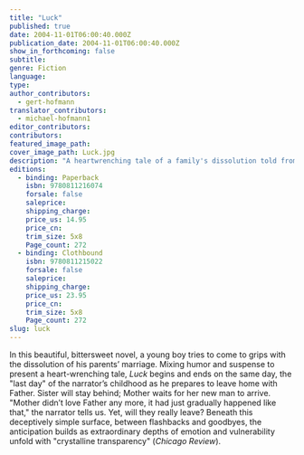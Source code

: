 ```yaml
---
title: "Luck"
published: true
date: 2004-11-01T06:00:40.000Z
publication_date: 2004-11-01T06:00:40.000Z
show_in_forthcoming: false
subtitle:
genre: Fiction
language:
type:
author_contributors:
  - gert-hofmann
translator_contributors:
  - michael-hofmann1
editor_contributors:
contributors:
featured_image_path:
cover_image_path: Luck.jpg
description: "A heartwrenching tale of a family's dissolution told from a child's crystalline perspective, now in paperback. "
editions:
  - binding: Paperback
    isbn: 9780811216074
    forsale: false
    saleprice:
    shipping_charge:
    price_us: 14.95
    price_cn:
    trim_size: 5x8
    Page_count: 272
  - binding: Clothbound
    isbn: 9780811215022
    forsale: false
    saleprice:
    shipping_charge:
    price_us: 23.95
    price_cn:
    trim_size: 5x8
    Page_count: 272
slug: luck
---
```


In this beautiful, bittersweet novel, a young boy tries to come to grips with the dissolution of his parents’ marriage. Mixing humor and suspense to present a heart-wrenching tale, _Luck_ begins and ends on the same day, the "last day" of the narrator’s childhood as he prepares to leave home with Father. Sister will stay behind; Mother waits for her new man to arrive. "Mother didn’t love Father any more, it had just gradually happened like that," the narrator tells us. Yet, will they really leave? Beneath this deceptively simple surface, between flashbacks and goodbyes, the anticipation builds as extraordinary depths of emotion and vulnerability unfold with "crystalline transparency" (_Chicago Review_).

